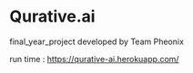 # Qurative.ai
final_year_project
developed by Team Pheonix

run time : https://qurative-ai.herokuapp.com/
